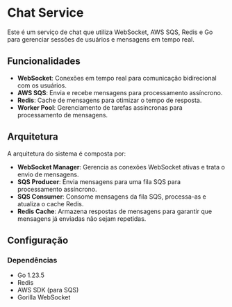 # Chat Service

Este é um serviço de chat que utiliza WebSocket, AWS SQS, Redis e Go para gerenciar sessões de usuários e mensagens em tempo real.

## Funcionalidades

- **WebSocket**: Conexões em tempo real para comunicação bidirecional com os usuários.
- **AWS SQS**: Envia e recebe mensagens para processamento assíncrono.
- **Redis**: Cache de mensagens para otimizar o tempo de resposta.
- **Worker Pool**: Gerenciamento de tarefas assíncronas para processamento de mensagens.

## Arquitetura

A arquitetura do sistema é composta por:

- **WebSocket Manager**: Gerencia as conexões WebSocket ativas e trata o envio de mensagens.
- **SQS Producer**: Envia mensagens para uma fila SQS para processamento assíncrono.
- **SQS Consumer**: Consome mensagens da fila SQS, processa-as e atualiza o cache Redis.
- **Redis Cache**: Armazena respostas de mensagens para garantir que mensagens já enviadas não sejam repetidas.

## Configuração

### Dependências

- Go 1.23.5
- Redis
- AWS SDK (para SQS)
- Gorilla WebSocket
